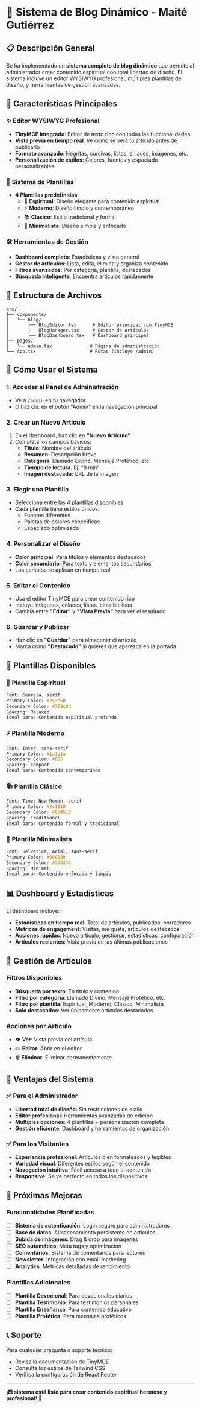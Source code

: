 # 🎨 Sistema de Blog Dinámico - Maité Gutiérrez

## 📋 Descripción General

Se ha implementado un **sistema completo de blog dinámico** que permite al administrador crear contenido espiritual con total libertad de diseño. El sistema incluye un editor WYSIWYG profesional, múltiples plantillas de diseño, y herramientas de gestión avanzadas.

## 🚀 Características Principales

### ✨ **Editor WYSIWYG Profesional**
- **TinyMCE integrado**: Editor de texto rico con todas las funcionalidades
- **Vista previa en tiempo real**: Ve cómo se verá tu artículo antes de publicarlo
- **Formato avanzado**: Negritas, cursivas, listas, enlaces, imágenes, etc.
- **Personalización de estilos**: Colores, fuentes y espaciado personalizables

### 🎨 **Sistema de Plantillas**
- **4 Plantillas predefinidas**:
  - 🌟 **Espiritual**: Diseño elegante para contenido espiritual
  - ⚡ **Moderno**: Diseño limpio y contemporáneo  
  - 📚 **Clásico**: Estilo tradicional y formal
  - 🌙 **Minimalista**: Diseño simple y enfocado

### 🛠️ **Herramientas de Gestión**
- **Dashboard completo**: Estadísticas y vista general
- **Gestor de artículos**: Lista, edita, elimina y organiza contenido
- **Filtros avanzados**: Por categoría, plantilla, destacados
- **Búsqueda inteligente**: Encuentra artículos rápidamente

## 📁 Estructura de Archivos

```
src/
├── components/
│   └── blog/
│       ├── BlogEditor.tsx      # Editor principal con TinyMCE
│       ├── BlogManager.tsx     # Gestor de artículos
│       └── BlogDashboard.tsx   # Dashboard principal
├── pages/
│   └── Admin.tsx              # Página de administración
└── App.tsx                    # Rutas (incluye /admin)
```

## 🎯 Cómo Usar el Sistema

### 1. **Acceder al Panel de Administración**
- Ve a `/admin` en tu navegador
- O haz clic en el botón "Admin" en la navegación principal

### 2. **Crear un Nuevo Artículo**
1. En el dashboard, haz clic en **"Nuevo Artículo"**
2. Completa los campos básicos:
   - **Título**: Nombre del artículo
   - **Resumen**: Descripción breve
   - **Categoría**: Llamado Divino, Mensaje Profético, etc.
   - **Tiempo de lectura**: Ej: "8 min"
   - **Imagen destacada**: URL de la imagen

### 3. **Elegir una Plantilla**
- Selecciona entre las 4 plantillas disponibles
- Cada plantilla tiene estilos únicos:
  - Fuentes diferentes
  - Paletas de colores específicas
  - Espaciado optimizado

### 4. **Personalizar el Diseño**
- **Color principal**: Para títulos y elementos destacados
- **Color secundario**: Para texto y elementos secundarios
- Los cambios se aplican en tiempo real

### 5. **Editar el Contenido**
- Usa el editor TinyMCE para crear contenido rico
- Incluye imágenes, enlaces, listas, citas bíblicas
- Cambia entre **"Editar"** y **"Vista Previa"** para ver el resultado

### 6. **Guardar y Publicar**
- Haz clic en **"Guardar"** para almacenar el artículo
- Marca como **"Destacado"** si quieres que aparezca en la portada

## 🎨 Plantillas Disponibles

### 🌟 **Plantilla Espiritual**
```css
Font: Georgia, serif
Primary Color: #2c3e50
Secondary Color: #7f8c8d
Spacing: Relaxed
Ideal para: Contenido espiritual profundo
```

### ⚡ **Plantilla Moderno**
```css
Font: Inter, sans-serif
Primary Color: #1a1a1a
Secondary Color: #666
Spacing: Compact
Ideal para: Contenido contemporáneo
```

### 📚 **Plantilla Clásico**
```css
Font: Times New Roman, serif
Primary Color: #2c1810
Secondary Color: #8b4513
Spacing: Traditional
Ideal para: Contenido formal y tradicional
```

### 🌙 **Plantilla Minimalista**
```css
Font: Helvetica, Arial, sans-serif
Primary Color: #000000
Secondary Color: #333333
Spacing: Minimal
Ideal para: Contenido enfocado y limpio
```

## 📊 Dashboard y Estadísticas

El dashboard incluye:
- **Estadísticas en tiempo real**: Total de artículos, publicados, borradores
- **Métricas de engagement**: Visitas, me gusta, artículos destacados
- **Acciones rápidas**: Nuevo artículo, gestionar, estadísticas, configuración
- **Artículos recientes**: Vista previa de las últimas publicaciones

## 🔧 Gestión de Artículos

### **Filtros Disponibles**
- **Búsqueda por texto**: En título y contenido
- **Filtro por categoría**: Llamado Divino, Mensaje Profético, etc.
- **Filtro por plantilla**: Espiritual, Moderno, Clásico, Minimalista
- **Solo destacados**: Ver únicamente artículos destacados

### **Acciones por Artículo**
- 👁️ **Ver**: Vista previa del artículo
- ✏️ **Editar**: Abrir en el editor
- 🗑️ **Eliminar**: Eliminar permanentemente

## 🎯 Ventajas del Sistema

### ✅ **Para el Administrador**
- **Libertad total de diseño**: Sin restricciones de estilo
- **Editor profesional**: Herramientas avanzadas de edición
- **Múltiples opciones**: 4 plantillas + personalización completa
- **Gestión eficiente**: Dashboard y herramientas de organización

### ✅ **Para los Visitantes**
- **Experiencia profesional**: Artículos bien formateados y legibles
- **Variedad visual**: Diferentes estilos según el contenido
- **Navegación intuitiva**: Fácil acceso a todo el contenido
- **Responsive**: Se ve perfecto en todos los dispositivos

## 🚀 Próximas Mejoras

### **Funcionalidades Planificadas**
- [ ] **Sistema de autenticación**: Login seguro para administradores
- [ ] **Base de datos**: Almacenamiento persistente de artículos
- [ ] **Subida de imágenes**: Drag & drop para imágenes
- [ ] **SEO automático**: Meta tags y optimización
- [ ] **Comentarios**: Sistema de comentarios para lectores
- [ ] **Newsletter**: Integración con email marketing
- [ ] **Analytics**: Métricas detalladas de rendimiento

### **Plantillas Adicionales**
- [ ] **Plantilla Devocional**: Para devocionales diarios
- [ ] **Plantilla Testimonio**: Para testimonios personales
- [ ] **Plantilla Enseñanza**: Para contenido educativo
- [ ] **Plantilla Profética**: Para mensajes proféticos

## 📞 Soporte

Para cualquier pregunta o soporte técnico:
- Revisa la documentación de TinyMCE
- Consulta los estilos de Tailwind CSS
- Verifica la configuración de React Router

---

**¡El sistema está listo para crear contenido espiritual hermoso y profesional!** 🌟

